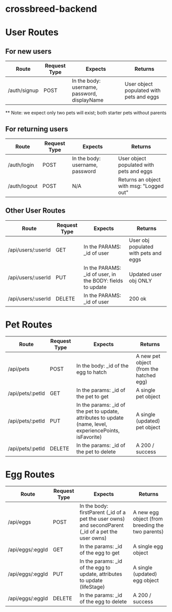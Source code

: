 # crossbreed-backend

# User Routes
## For new users 
| Route | Request Type | Expects | Returns |
|-------|--------------|---------|---------|
| /auth/signup | POST | In the body: username, password, displayName | User object populated with pets and eggs |

** Note: we expect only two pets will exist; both starter pets without parents

## For returning users
| Route | Request Type | Expects | Returns |
|-------|--------------|---------|---------|
| /auth/login | POST | In the body: username, password | User object populated with pets and eggs |
| /auth/logout | POST | N/A | Returns an object with msg: "Logged out" |

## Other User Routes
| Route | Request Type | Expects | Returns |
|-------|--------------|---------|---------|
| /api/users/:userId | GET | In the PARAMS: _id of user | User obj populated with pets and eggs | 
| /api/users/:userId | PUT | In the PARAMS: _id of user, in the BODY: fields to update | Updated user obj ONLY |
| /api/users/:userId | DELETE | In the PARAMS: _id of user | 200 ok |

# Pet Routes
| Route | Request Type | Expects | Returns |
|-------|--------------|---------|---------|
| /api/pets | POST | In the body: _id of the egg to hatch | A new pet object (from the hatched egg) |
| /api/pets/:petId | GET | In the params: _id of the pet to get | A single pet object |
| /api/pets/:petId | PUT | In the params: _id of the pet to update, attributes to update (name, level, experiencePoints, isFavorite) | A single (updated) pet object | 
| /api/pets/:petId | DELETE | In the params: _id of the pet to delete | A 200 / success |

# Egg Routes
| Route | Request Type | Expects | Returns |
|-------|--------------|---------|---------| 
| /api/eggs | POST | In the body: firstParent (_id of a pet the user owns) and secondParent (_id of a pet the user owns) | A new egg object (from breeding the two parents) |
| /api/eggs/:eggId | GET | In the params: _id of the egg to get | A single egg object |
| /api/eggs/:eggId | PUT | In the params: _id of the egg to update, attributes to update (lifeStage) | A single (updated) egg object | 
| /api/eggs/:eggId | DELETE | In the params: _id of the egg to delete | A 200 / success |